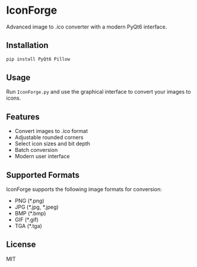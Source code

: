 # IconForge

Advanced image to .ico converter with a modern PyQt6 interface.

## Installation

```bash
pip install PyQt6 Pillow
```

## Usage

Run `IconForge.py` and use the graphical interface to convert your images to icons.

## Features

- Convert images to .ico format
- Adjustable rounded corners
- Select icon sizes and bit depth
- Batch conversion
- Modern user interface

## Supported Formats

IconForge supports the following image formats for conversion:
- PNG (*.png)
- JPG (*.jpg, *.jpeg)
- BMP (*.bmp)
- GIF (*.gif)
- TGA (*.tga)

## License

MIT